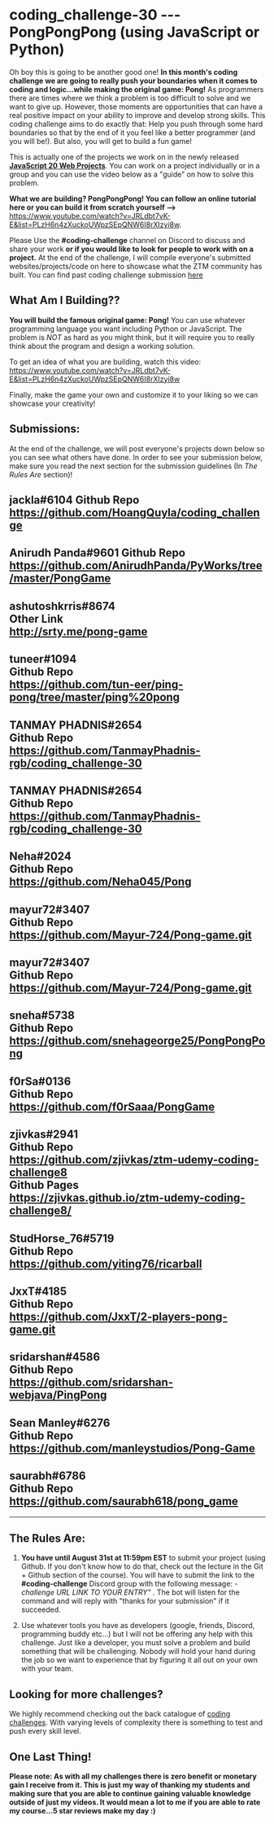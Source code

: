 # coding_challenge-30 --- PongPongPong (using JavaScript or Python)

Oh boy this is going to be another good one! **In this month's coding challenge we are going to really push your boundaries when it comes to coding and logic...while making the original game: Pong!** As programmers there are times where we think a problem is too difficult to solve and we want to give up. However, those moments are opportunities that can have a real positive impact on your ability to improve and develop strong skills. This coding challenge aims to do exactly that: Help you push through some hard boundaries so that by the end of it you feel like a better programmer (and you will be!). But also, you will get to build a fun game!

This is actually one of the projects we work on in the newly released **[JavaScript 20 Web Projects](https://academy.zerotomastery.io/p/javascript-projects)**. You can work on a project individually or in a group and you can use the video below as a "guide" on how to solve this problem.

**What we are building? PongPongPong! You can follow an online tutorial here or you can build it from scratch yourself -->** https://www.youtube.com/watch?v=JRLdbt7vK-E&list=PLzH6n4zXuckoUWpzSEpQNW6I8rXIzyi8w. 


Please Use the **#coding-challenge** channel on Discord to discuss and share your work **or if you would like to look for people to work with on a project.** At the end of the challenge, I will compile everyone's submitted websites/projects/code on here to showcase what the ZTM community has built. You can find past coding challenge submission [here](https://zerotomastery.io/community/coding-challenges/)

## What Am I  Building??
**You will build the famous original game: Pong!** You can use whatever programming language you want including Python or JavaScript. The problem is *NOT* as hard as you might think, but it will require you to really think about the program and design a working solution. 

To get an idea of what you are building, watch this video: https://www.youtube.com/watch?v=JRLdbt7vK-E&list=PLzH6n4zXuckoUWpzSEpQNW6I8rXIzyi8w

Finally, make the game your own and customize it to your liking so we can showcase your creativity!

## Submissions:
At the end of the challenge, we will post everyone's projects down below so you can see what others have done. In order to see your submission below, make sure you read the next section for the submission guidelines (In *The Rules Are* section)!


jackla#6104
Github Repo
https://github.com/HoangQuyla/coding_challenge
--------

Anirudh Panda#9601
Github Repo
https://github.com/AnirudhPanda/PyWorks/tree/master/PongGame
--------  
  
ashutoshkrris#8674  
Other Link  
http://srty.me/pong-game  
--------  
  
tuneer#1094  
Github Repo  
https://github.com/tun-eer/ping-pong/tree/master/ping%20pong  
--------  
  
TANMAY PHADNIS#2654  
Github Repo  
https://github.com/TanmayPhadnis-rgb/coding_challenge-30  
--------  

TANMAY PHADNIS#2654  
Github Repo  
https://github.com/TanmayPhadnis-rgb/coding_challenge-30  
--------  
  
Neha#2024  
Github Repo  
https://github.com/Neha045/Pong  
--------  
  
mayur72#3407  
Github Repo  
https://github.com/Mayur-724/Pong-game.git  
--------  
  
mayur72#3407  
Github Repo  
https://github.com/Mayur-724/Pong-game.git  
--------  
  
sneha#5738  
Github Repo  
https://github.com/snehageorge25/PongPongPong  
--------    
  
f0rSa#0136  
Github Repo  
https://github.com/f0rSaaa/PongGame  
--------  
  
zjivkas#2941  
Github Repo  
https://github.com/zjivkas/ztm-udemy-coding-challenge8  
Github Pages  
https://zjivkas.github.io/ztm-udemy-coding-challenge8/  
--------  
  
StudHorse_76#5719  
Github Repo  
https://github.com/yiting76/ricarball  
--------  
  
JxxT#4185  
Github Repo  
https://github.com/JxxT/2-players-pong-game.git  
--------  
  
sridarshan#4586  
Github Repo  
https://github.com/sridarshan-webjava/PingPong  
--------  
  
Sean Manley#6276  
Github Repo  
https://github.com/manleystudios/Pong-Game  
--------  
  
saurabh#6786  
Github Repo  
https://github.com/saurabh618/pong_game  
--------  
  
------

## The Rules Are:

1. **You have until August 31st at 11:59pm EST** to submit your project (using Github. If you don't know how to do that, check out the lecture in the Git + Github section of the course). You will have to submit the link to the **#coding-challenge** Discord group with the following message:  *-challenge URL LINK TO YOUR ENTRY"* . The bot will listen for the command and will reply with "thanks for your submission" if it succeeded.

2. Use whatever tools you have as developers (google, friends, Discord, programming buddy etc...) but I will not be offering any help with this challenge. Just like a developer, you must solve a problem and build something that will be challenging. Nobody will hold your hand during the job so we want to experience that by figuring it all out on your own with your team. 

## Looking for more challenges?
We highly recommend checking out the back catalogue of [coding challenges](https://zerotomastery.io/community/coding-challenges/?utm_source=github&utm_medium=coding_challenge-25). With varying levels of complexity there is something to test and push every skill level. 

## One Last Thing!

**Please note: As with all my challenges there is zero benefit or monetary gain I receive from it. This is just my way of thanking my students and making sure that you are able to continue gaining valuable knowledge outside of just my videos. It would mean a lot to me if you are able to rate my course...5 star reviews make my day :)**



